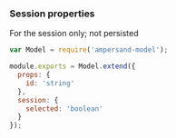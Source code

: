 ### Session properties

For the session only; not persisted

```javascript
var Model = require('ampersand-model');

module.exports = Model.extend({
  props: {
    id: 'string'
  },
  session: {
    selected: 'boolean'
  }
});
```
